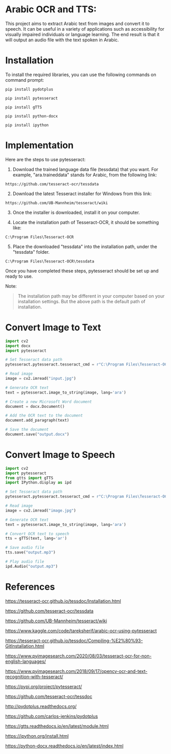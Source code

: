 # Arabic OCR and TTS: 

This project aims to extract Arabic text from images and convert it to speech. It can be useful in a variety of applications such as accessibility for visually impaired individuals or language learning. The end result is that it will output an audio file with the text spoken in Arabic.

# Installation

To install the required libraries, you can use the following commands on command prompt:
```
pip install pydotplus
```
```
pip install pytesseract
```
```
pip install gTTS
```
```
pip install python-docx
```
```
pip install ipython
```

# Implementation

Here are the steps to use pytesseract:

1. Download the trained language data file (tessdata) that you want. For example, "ara.traineddata" stands for Arabic, from the following link:
```
https://github.com/tesseract-ocr/tessdata
```
2. Download the latest Tesseract installer for Windows from this link:
```
https://github.com/UB-Mannheim/tesseract/wiki
```
3. Once the installer is downloaded, install it on your computer.

4. Locate the installation path of Tesseract-OCR, it should be something like:
```
C:\Program Files\Tesseract-OCR
```
5. Place the downloaded "tessdata" into the installation path, under the "tessdata" folder.
```
C:\Program Files\Tesseract-OCR\tessdata
```

Once you have completed these steps, pytesseract should be set up and ready to use.

Note: 
> The installation path may be different in your computer based on your installation settings. But the above path is the default path of installation.


# Convert Image to Text

```python
import cv2
import docx
import pytesseract

# Set Tesseract data path
pytesseract.pytesseract.tesseract_cmd = r"C:\Program Files\Tesseract-OCR\tesseract.exe"

# Read image
image = cv2.imread("input.jpg")

# Generate OCR text
text = pytesseract.image_to_string(image, lang='ara')

# Create a new Microsoft Word document
document = docx.Document()

# Add the OCR text to the document
document.add_paragraph(text)

# Save the document
document.save("output.docx")
```

# Convert Image to Speech

```python
import cv2
import pytesseract
from gtts import gTTS
import IPython.display as ipd

# Set Tesseract data path
pytesseract.pytesseract.tesseract_cmd = r"C:\Program Files\Tesseract-OCR\tesseract.exe"

# Read image
image = cv2.imread("image.jpg")

# Generate OCR text
text = pytesseract.image_to_string(image, lang='ara')

# Convert OCR text to speech
tts = gTTS(text, lang='ar')

# Save audio file
tts.save("output.mp3")

# Play audio file
ipd.Audio("output.mp3")
```
# References

https://tesseract-ocr.github.io/tessdoc/Installation.html

https://github.com/tesseract-ocr/tessdata

https://github.com/UB-Mannheim/tesseract/wiki

https://www.kaggle.com/code/tareksherif/arabic-ocr-using-pytesseract

https://tesseract-ocr.github.io/tessdoc/Compiling-%E2%80%93-GitInstallation.html

https://www.pyimagesearch.com/2020/08/03/tesseract-ocr-for-non-english-languages/

https://www.pyimagesearch.com/2018/09/17/opencv-ocr-and-text-recognition-with-tesseract/

https://pypi.org/project/pytesseract/

https://github.com/tesseract-ocr/tessdoc

http://pydotplus.readthedocs.org/

https://github.com/carlos-jenkins/pydotplus

https://gtts.readthedocs.io/en/latest/module.html

https://ipython.org/install.html

https://python-docx.readthedocs.io/en/latest/index.html



















